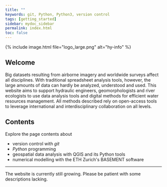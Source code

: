 ```yaml
---
title: ""
keywords: git, Python, Python3, version control
tags: [getting_started]
sidebar: mydoc_sidebar
permalink: index.html
toc: false
---
```



{% include image.html file="logo_large.png" alt="hy-info" %}


## Welcome

Big datasets resulting from airborne imagery and worldwide surveys affect all disciplines. With traditional spreadsheet analysis tools, however, the large amounts of data can hardly be analyzed, understood and used. This website aims to support hydraulic engineers, geomorphologists and river ecologists to use data analysis tools and digital methods for efficient water resources management. All methods described rely on open-access tools to leverage international and interdisciplinary collaboration on all levels.

## Contents

Explore the page contents about

- version control with *git*
- *Python* programming
- geospatial data analysis with QGIS and its Python tools
- numerical modelling with the ETH Zurich's BASEMENT software

***

The website is currently still growing. Please be patient with some descriptions lacking.
 